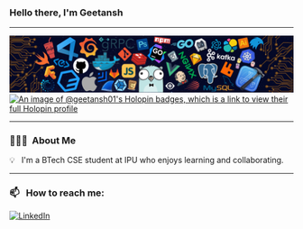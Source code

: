 ### Hello there, I'm Geetansh 

-----

<p align="center">
 
![image](https://raw.githubusercontent.com/Geetansh01/Geetansh01/main/ProfileBanner.png)
[![An image of @geetansh01's Holopin badges, which is a link to view their full Holopin profile](https://holopin.me/geetansh01)](https://holopin.io/@geetansh01)

</p>

-----

### 👨🏻‍💻 &nbsp;About Me

💡 &nbsp; I'm a BTech CSE student at IPU who enjoys learning and collaborating. 

-----
### 📫 &nbsp; How to reach me:



<a href="https://www.linkedin.com/in/geetansh-bhardwaj-581712287/"><img alt="LinkedIn" src="https://img.shields.io/badge/linkedin%20-%230077B5.svg?&style=flat&logo=linkedin&logoColor=white"/></a> &nbsp;







